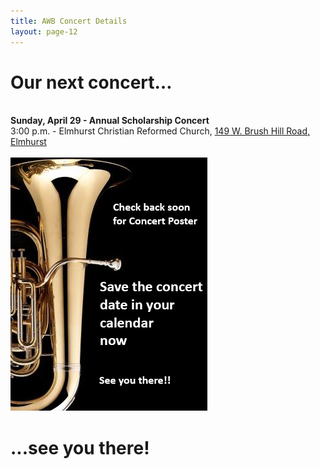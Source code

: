 ```yaml
---
title: AWB Concert Details
layout: page-12
---
```


<h1>Our next concert…</h1>

 <br /><strong>Sunday, April 29 - Annual Scholarship Concert</strong><br />3:00 p.m. - Elmhurst Christian Reformed Church, <a href="https://www.google.com/maps/dir/''/149+W+Brush+Hill+Rd,+Elmhurst,+IL+60126/@41.862754,-88.0810201,12z/data=!4m8!4m7!1m0!1m5!1m1!1s0x880e4c879f7c8743:0x3a7da87e1b5b4435!2m2!1d-87.9409424!2d41.8627753" target="new">149 W. Brush Hill Road, Elmhurst </a><br/>
                        <br/><img src="images/awb-poster-coming-soon-01.jpg" width="315" height="405" alt=""/>


<h1>...see you there!<h1>
